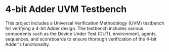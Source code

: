 # 4-bit Adder UVM Testbench
This project includes a Universal Verification Methodology (UVM) testbench for verifying a 4-bit Adder design. The testbench includes various components such as the Device Under Test (DUT), environment, agents, sequences, and scoreboards to ensure thorough verification of the 4-bit Adder's functionality.


